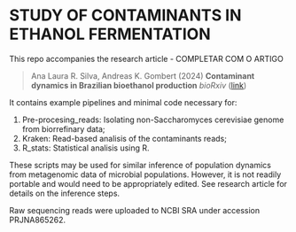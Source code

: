 # STUDY OF CONTAMINANTS IN ETHANOL FERMENTATION

This repo accompanies the research article - COMPLETAR COM O ARTIGO
> Ana Laura R. Silva, Andreas K. Gombert (2024)
> **Contaminant dynamics in Brazilian bioethanol production**
> *bioRxiv* ([link](https://www.biorxiv.org/content/10.1101/2022.10.31.514616v1))

It contains example pipelines and minimal code necessary for:
1. Pre-procesing_reads: Isolating non-Saccharomyces cerevisiae genome from biorrefinary data;
2. Kraken: Read-based analisis of the contaminants reads;
3. R_stats: Statistical analisis using R.

These scripts may be used for similar inference of population dynamics 
from metagenomic data of microbial populations. However, it is not readily 
portable and would need to be appropriately edited. See research article 
for details on the inference steps.

Raw sequencing reads were uploaded to NCBI SRA under accession PRJNA865262.
